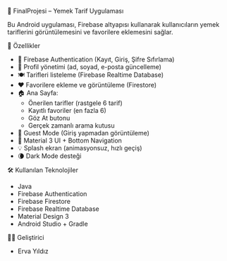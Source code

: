  🍲 FinalProjesi – Yemek Tarif Uygulaması

Bu Android uygulaması, Firebase altyapısı kullanarak kullanıcıların yemek tariflerini görüntülemesini ve favorilere eklemesini sağlar.

 🚀 Özellikler

- 🔐 Firebase Authentication (Kayıt, Giriş, Şifre Sıfırlama)
- 👤 Profil yönetimi (ad, soyad, e-posta güncelleme)
- 🍽️ Tarifleri listeleme (Firebase Realtime Database)
- ❤️ Favorilere ekleme ve görüntüleme (Firestore)
- 🏠 Ana Sayfa:
    - Önerilen tarifler (rastgele 6 tarif)
    - Kayıtlı favoriler (en fazla 6)
    - Göz At butonu
    - Gerçek zamanlı arama kutusu
- 👣 Guest Mode (Giriş yapmadan görüntüleme)
- 📱 Material 3 UI + Bottom Navigation
- 💡 Splash ekran (animasyonsuz, hızlı geçiş)
- 🌘 Dark Mode desteği

 🛠️ Kullanılan Teknolojiler

- Java
- Firebase Authentication
- Firebase Firestore
- Firebase Realtime Database
- Material Design 3
- Android Studio + Gradle

 🧑‍💻 Geliştirici

- Erva Yıldız
